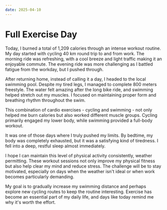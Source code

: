 ```yaml
---
date: 2025-04-10
---
```


# Full Exercise Day

Today, I burned a total of 1,209 calories through an intense workout routine. My day started with cycling 40 km round trip to and from work. The morning ride was refreshing, with a cool breeze and light traffic making it an enjoyable commute. The evening ride was more challenging as I battled fatigue from the workday, but I pushed through.

After returning home, instead of calling it a day, I headed to the local swimming pool. Despite my tired legs, I managed to complete 800 meters freestyle. The water felt amazing after the long bike ride, and swimming helped stretch out my muscles. I focused on maintaining proper form and breathing rhythm throughout the swim.

This combination of cardio exercises - cycling and swimming - not only helped me burn calories but also worked different muscle groups. Cycling primarily engaged my lower body, while swimming provided a full-body workout.

It was one of those days where I truly pushed my limits. By bedtime, my body was completely exhausted, but it was a satisfying kind of tiredness. I fell into a deep, restful sleep almost immediately.

I hope I can maintain this level of physical activity consistently, weather permitting. These workout sessions not only improve my physical fitness but also help clear my mind and reduce stress. The challenge will be to stay motivated, especially on days when the weather isn't ideal or when work becomes particularly demanding.

My goal is to gradually increase my swimming distance and perhaps explore new cycling routes to keep the routine interesting. Exercise has become an essential part of my daily life, and days like today remind me why it's worth the effort.

